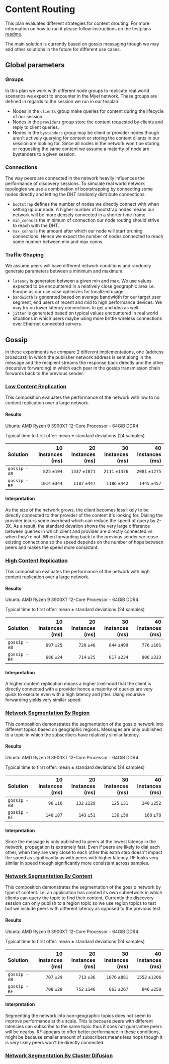 # Content Routing

This plan evaluates different strategies for content drouting.
For more information on how to run it please follow instructions on the testplans [readme](/testplans).

The main solution is currently based on gossip messaging though we may add other
solutions in the future for different use cases.

## Global parameters

### Groups
In this plan we work with different node groups to replicate real world scenarios we expect to encounter
in the Myel network. These groups are defined in regards to the session we run in our tesplan.
- Nodes in the `clients` group make queries for content during the lifecycle of our session.
- Nodes in the `providers` group store the content requested by clients and reply to client queries.
- Nodes in the `bystanders` group may be client or provider nodes though aren't actively querying for content
or storing the content clients in our session are looking for. Since all nodes in the network won't be storing
or requesting the same content we assume a majority of node are bystanders to a given session.

### Connections
The way peers are connected in the network heavily influences the performance of discovery sessions.
To simulate real world network topologies we use a combination of bootstrapping by connecting some nodes
directly and letting the DHT randomly distribute connections.
- `bootstrap` defines the number of nodes we directly connect with when setting up our node. A higher number
of bootstrap nodes means our network will be more densely connected in a shorter time frame.
- `min_conns` is the minimum of connection our node routing should strive to reach with the DHT.
- `max_conns` is the amount after which our node will start pruning connections.
Hence we expect the number of nodes connected to reach some number between min and max conns. 

### Traffic Shaping
We assume peers will have different network conditions and randomly generate parameters between a minimum and maximum.
- `latency` is generated between a given min and max. We use values expected to be encountered in a relatively close geographic area i.e. Europe as our use case optimizes for localized usage.
- `bandwidth` is generated based on average bandwidth for our target user segment, end users of recent and mid to high performance devices. We may try on lower latency connections to get and idea as well.
- `jitter` is generated based on typical values encountered in real world situations in which users maybe using more brittle wireless connections over Ethernet connected servers.

## Gossip

In these experiments we compare 2 different implementations, one (address broadcast) in which the publisher 
network address is sent along in the message and the recipient streams the response back directly and the other 
(recursive forwarding) in which each peer in the gossip transmission chain forwards back to the previous sender.

### [Low Content Replication](/testplans/_compositions/low_content_replication.toml)

This composition evaluates the performance of the network with low to no content replication over a
large network.

#### Results

Ubuntu AMD Ryzen 9 3900XT 12-Core Processor - 64GiB DDR4

Typical time to first offer: mean ± standard deviations (24 samples)

| Solution        | 10 Instances (ms) | 20 Instances (ms)  | 30 Instances (ms) | 40 Instances (ms) |
| :--- | ---: | ---: | ---: | ---: |
| `gossip - AB`   |     `825` `±104`  |     `1337` `±1071` |    `2111` `±1376` |    `2081` `±1275` | 
| `gossip - RF`   |    `1014` `±344`  |     `1187` `±447`  |    `1186` `±442`  |    `1445` `±457`  |


#### Interpretation

As the size of the network grows, the client becomes less likely to be directly connected to ther provider
of the content it's looking for. Dialing the provider incurs some overhead which can reduce
the speed of query by 2-3X. As a result, the standard devation shows the very large difference between queries
in which client and provider are directly connected vs when they're not.
When forwarding back to the previous sender we reuse existing connections so the speed depends on the number of
hops between peers and makes the speed more consistant.

### [High Content Replication](/testplans/_compositions/high_content_replication.toml)

This composition evaluates the performance of the network with high content replication over a large 
network.

#### Results

Ubuntu AMD Ryzen 9 3900XT 12-Core Processor - 64GiB DDR4

Typical time to first offer: mean ± standard deviations (24 samples)

| Solution         | 10 Instances (ms) | 20 Instances (ms)  | 30 Instances (ms) | 40 Instances (ms) |
| :--- | ---: | ---: | ---: | ---: |
| `gossip - AB`    |       `697` `±25` |     	`720` `±40` |      `844` `±499` |      `776` `±101` | 
| `gossip - RF`    |       `686` `±24` | 	`714` `±25` |      `817` `±234` |      `906` `±333` | 

#### Interpretation

A higher content replication means a higher likelihood that the client is directly connected with a 
provider hence a majority of queries are very quick to execute even with a high latency and jitter.
Using recursive forwarding yields very similar speed.

### [Network Segmentation By Region](/testplans/_compositions/network_segment_region.toml)

This composition demonstrates the segmentation of the gossip network into different topics based on geographic
regions. Messages are only published to a topic in which the subscribers have relatively similar latency.

#### Results

Ubuntu AMD Ryzen 9 3900XT 12-Core Processor - 64GiB DDR4

Typical time to first offer: mean ± standard deviations (24 samples)

| Solution         | 10 Instances (ms) | 20 Instances (ms)  | 30 Instances (ms) | 40 Instances (ms) |
| :--- | ---: | ---: | ---: | ---: |
| `gossip - AB`    |        `96` `±16` |       `132` `±129` |       `125` `±31` |      `240` `±252` | 
| `gossip - RF`    | 	   `148` `±87` |       `143` `±51`  |       `136` `±50` |      `168` `±78`  |

#### Interpretation

Since the message is only published to peers at the lowest latency in the network, propagation is extremely
fast. Even if peers are likely to dial each other, when they are very close to each other this extra step
doesn't impact the speed as significantly as with peers with higher latency.
RF looks very similar in speed though significantly more consistant across samples.

### [Network Segmentation By Content](/testplans/_compositions/network_segment_content.toml)

This composition demonstrates the segmentation of the gossip network by type of content. I.e. an application
has created its own subnetwork in which clients can query the topic to find their content. Currently the 
discovery session can only publish to a region topic so we use region topics to test but we include peers with 
different latency as opposed to the previous test.

#### Results

Ubuntu AMD Ryzen 9 3900XT 12-Core Processor - 64GiB DDR4

Typical time to first offer: mean ± standard deviations (24 samples)

| Solution         | 10 Instances (ms) | 20 Instances (ms) | 30 Instances (ms) | 40 Instances (ms) |
| :--- | ---: | ---: | ---: | ---: |
| `gossip - AB`    |       `707` `±29` |      `713` `±36`  |     `1076` `±881` |    `1552` `±1206` | 
| `gossip - RF`    |       `708` `±28` |      `752` `±146` |      `863` `±267` |     `846` `±258`  |

#### Interpretation

Segmenting the network into non-geographic topics does not seem to improve performance at this scale.
This is because peers with different latencies can subscribe to the same topic thus it does not guarrantee
peers will be nearby.
RF appears to offer better performance in these conditions, might be because smaller amount of subscribers
means less hops though it is very likely peers won't be directly connected.

### [Network Segmentation By Cluster Difusion](/testplans/_compositions/network_segment_clusters.toml)
